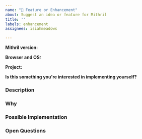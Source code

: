 ```yaml
---
name: "🚀 Feature or Enhancement"
about: Suggest an idea or feature for Mithril
title: ''
labels: enhancement
assignees: isiahmeadows

---
```


<!-- Provide a general summary of your suggestion in the "Title" above -->
<!--
Optional: Provide the exact version of Mithril you're experiencing issues with.
This could matter, even if it's really old like version 0.1.0. Do note that bugs
in older versions are commonly fixed in newer versions and that newer versions
do end up with a lot more features than older versions, so it's unlikely we'll
add new features to older versions like 0.1.x.
-->
**Mithril version:**

<!--
Optional: Provide the name and version of both the browser and operating system
you're running Mithril on. If it's multiple, feel free to list multiple. This
could matter, even if it's super ancient like IE 6 on Windows XP.
-->
**Browser and OS:**

<!--
Optional: Provide a link to your project, if it happens to be open source or if
you created a repo somewhere that we can look into further. If it's multiple
projects, feel free to list them all.
-->
**Project:**

<!-- Required -->
**Is this something you're interested in implementing yourself?**

### Description
<!--
What exactly are you suggesting? Is it a particular missing feature? An odd
design choice you think could be improved? This doesn't need to be a concrete,
fully-fledged proposal, but it does need to be clear - it's hard to act on
suggestions that are too vague or generic.
-->

### Why
<!--
Why is this important to you? How would you use it? We need to know what
problems it would solve in the real world and what benefits it would bring, for
both you and other potential users, so we know how we should prioritize it and
so we can see if a better solution might exist.
-->

### Possible Implementation
<!--
Optional: How might this be implemented? This is optional, but it helps us put
the size and cost of the feature into perspective. Simpler features to implement
can often be justified by just being helpful, but big, complex features could
require a massive benefit to pay for their size, scale, and complexity.

(This is why the discussion on a context API similar to React's got so
contentious - it's right on that line where it could go either way on the
cost/benefit ratio for us.)
-->

### Open Questions
<!--
Optional: What things still need discussed? If there are certain details you
aren't sure about, this could help inform discussion. Open questions like these
are precisely what shaped our sync vs async redraw API to be what they are for
v2.
-->
